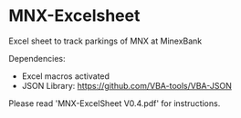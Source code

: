 # MNX-Excelsheet
Excel sheet to track parkings of MNX at MinexBank

Dependencies:

- Excel macros activated
- JSON Library: https://github.com/VBA-tools/VBA-JSON

Please read 'MNX-ExcelSheet V0.4.pdf' for instructions.
